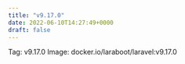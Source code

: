 ```yaml
---
title: "v9.17.0"
date: 2022-06-10T14:27:49+0000
draft: false
---
```


Tag: v9.17.0
Image: docker.io/laraboot/laravel:v9.17.0
